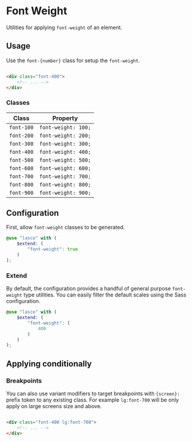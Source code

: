 # Font Weight

Utilities for applying `font-weight` of an element.

## Usage

Use the `font-{number}` class for setup the `font-weight`.

```html

<div class="font-400">
    <!-- ... -->
</div>
```

### Classes

| Class      | Property            |
|------------|---------------------|
| `font-100` | `font-weight: 100;` |
| `font-200` | `font-weight: 200;` |
| `font-300` | `font-weight: 300;` |
| `font-400` | `font-weight: 400;` |
| `font-500` | `font-weight: 500;` |
| `font-600` | `font-weight: 600;` |
| `font-700` | `font-weight: 700;` |
| `font-800` | `font-weight: 800;` |
| `font-900` | `font-weight: 900;` |

## Configuration

First, allow `font-weight` classes to be generated.

```scss
@use "lasco" with (
    $extend: (
        "font-weight": true
    )
);
```

### Extend

By default, the configuration provides a handful of general purpose `font-weight` type utilities. You can easily filter
the default scales using the Sass configuration.

```scss
@use "lasco" with (
    $extend: (
        "font-weight": (
            400
        )
    )
);
```

## Applying conditionally

### Breakpoints

You can also use variant modifiers to target breakpoints with `{screen}:` prefix token to any existing class. For
example `lg:font-700` will be only apply on large screens size and above.

```html

<div class="font-400 lg:font-700">
    <!-- ... -->
</div>
```
